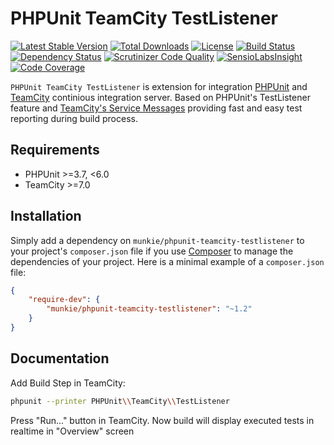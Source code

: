 PHPUnit TeamCity TestListener
========================================
[![Latest Stable Version](https://poser.pugx.org/munkie/phpunit-teamcity-testlistener/v/stable)](https://packagist.org/packages/munkie/phpunit-teamcity-testlistener)
[![Total Downloads](https://poser.pugx.org/munkie/phpunit-teamcity-testlistener/downloads)](https://packagist.org/packages/munkie/phpunit-teamcity-testlistener)
[![License](https://poser.pugx.org/munkie/phpunit-teamcity-testlistener/license)](https://packagist.org/packages/munkie/phpunit-teamcity-testlistener)
[![Build Status](https://travis-ci.org/munkie/phpunit-teamcity-testlistener.svg?branch=master)](https://travis-ci.org/munkie/phpunit-teamcity-testlistener)
[![Dependency Status](https://www.versioneye.com/user/projects/5566ee9b6365320015800800/badge.svg?style=flat)](https://www.versioneye.com/user/projects/5566ee9b6365320015800800)
[![Scrutinizer Code Quality](https://scrutinizer-ci.com/g/munkie/phpunit-teamcity-testlistener/badges/quality-score.png?b=master)](https://scrutinizer-ci.com/g/munkie/phpunit-teamcity-testlistener/?branch=master)
[![SensioLabsInsight](https://insight.sensiolabs.com/projects/d308160f-f705-4f4b-8fda-285fbb70542f/mini.png)](https://insight.sensiolabs.com/projects/d308160f-f705-4f4b-8fda-285fbb70542f)
[![Code Coverage](https://scrutinizer-ci.com/g/munkie/phpunit-teamcity-testlistener/badges/coverage.png?b=master)](https://scrutinizer-ci.com/g/munkie/phpunit-teamcity-testlistener/?branch=master)

`PHPUnit TeamCity TestListener` is extension for integration [PHPUnit](http://phpunit.de) and [TeamCity](http://www.jetbrains.com/teamcity/) continious integration server. Based on PHPUnit's TestListener feature and [TeamCity's Service Messages](https://confluence.jetbrains.com/display/TCD9/Build+Script+Interaction+with+TeamCity) providing fast and easy test reporting during build process.

Requirements
------------

* PHPUnit >=3.7, <6.0
* TeamCity >=7.0

Installation
------------

Simply add a dependency on `munkie/phpunit-teamcity-testlistener` to your project's `composer.json` file if you use [Composer](http://getcomposer.org/) to manage the dependencies of your project.
Here is a minimal example of a `composer.json` file:

```json
{
    "require-dev": {
        "munkie/phpunit-teamcity-testlistener": "~1.2"
    }
}
```

Documentation
-------------

Add Build Step in TeamCity:

```sh
phpunit --printer PHPUnit\\TeamCity\\TestListener
```

Press "Run..." button in TeamCity.
Now build will display executed tests in realtime in "Overview" screen
